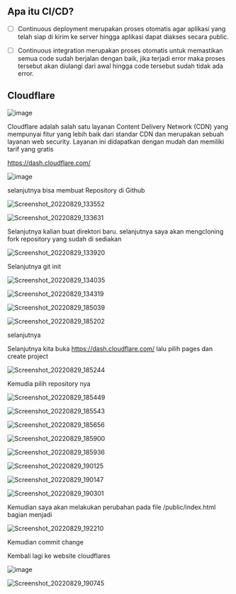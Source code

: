 ## Apa itu CI/CD?

- [ ] Continuous deployment merupakan proses otomatis agar aplikasi yang telah siap di kirim ke server hingga aplikasi dapat diakses secara public.

- [ ] Continuous integration merupakan proses otomatis untuk memastikan semua code sudah berjalan dengan baik, jika terjadi error maka proses tersebut akan diulangi dari awal hingga code tersebut sudah tidak ada error.

## Cloudflare
![image](https://user-images.githubusercontent.com/78194305/187137440-57e04478-d0f9-4e6e-a831-9fdecb7db713.png)

Cloudflare adalah salah satu layanan Content Delivery Network (CDN) yang mempunyai fitur yang lebih baik dari standar CDN dan merupakan sebuah layanan web security. Layanan ini didapatkan dengan mudah dan memiliki tarif yang gratis

https://dash.cloudflare.com/

![image](https://user-images.githubusercontent.com/78194305/187137811-0abc84fc-96a9-4d98-b6f0-fb2e6553b6cf.png)

selanjutnya bisa membuat Repository di Github

![Screenshot_20220829_133552](https://user-images.githubusercontent.com/78194305/187198161-206d5224-aeae-415c-a879-24d7999fc0bf.png)

![Screenshot_20220829_133631](https://user-images.githubusercontent.com/78194305/187198237-b10bd09a-f337-430b-90ca-af618e16f4d3.png)

Selanjutnya kalian buat direktori baru. selanjutnya saya akan mengcloning fork repository yang sudah di sediakan

![Screenshot_20220829_133920](https://user-images.githubusercontent.com/78194305/187198512-8338df6d-afc8-4285-8f3b-78d6994f0ca3.png)

Selanjutnya git init

![Screenshot_20220829_134035](https://user-images.githubusercontent.com/78194305/187198744-8c1f8f6f-39de-4da4-8e5f-899541bdcb68.png)

![Screenshot_20220829_134319](https://user-images.githubusercontent.com/78194305/187198791-f31fc6e4-8d29-44df-95f4-702f88d2eea7.png)

![Screenshot_20220829_185039](https://user-images.githubusercontent.com/78194305/187198868-f564a7e7-53fb-4dfc-992f-bf69b3b01827.png)

![Screenshot_20220829_185202](https://user-images.githubusercontent.com/78194305/187198911-cdee8206-27bb-4c0a-a8da-9a908c097834.png)

selanjutnya 

Selanjutnya kita buka https://dash.cloudflare.com/ lalu pilih pages dan create project

![Screenshot_20220829_185244](https://user-images.githubusercontent.com/78194305/187199112-97fd395c-2619-4413-8a32-3285401c5726.png)

Kemudia pilih repository nya

![Screenshot_20220829_185449](https://user-images.githubusercontent.com/78194305/187199163-2827d53c-58ce-4d77-bb9d-57e6adc98b12.png)

![Screenshot_20220829_185543](https://user-images.githubusercontent.com/78194305/187199300-634c4a8e-df04-4c82-b693-14b14359d0a5.png)

![Screenshot_20220829_185656](https://user-images.githubusercontent.com/78194305/187199358-1d068cbb-33ab-446e-bbdc-8235badc38b8.png)

![Screenshot_20220829_185900](https://user-images.githubusercontent.com/78194305/187199427-c8d2399b-b474-4c41-86a7-d16f677dce98.png)

![Screenshot_20220829_185936](https://user-images.githubusercontent.com/78194305/187199470-75db450f-84ba-4d65-9cac-b465118c342f.png)

![Screenshot_20220829_190125](https://user-images.githubusercontent.com/78194305/187199609-a112b2c7-905c-4e7e-aca3-d70caecd532d.png)

![Screenshot_20220829_190147](https://user-images.githubusercontent.com/78194305/187199632-9204a239-23f9-4ebd-a230-2defcf8b4418.png)

![Screenshot_20220829_190301](https://user-images.githubusercontent.com/78194305/187199664-1653b130-9ac8-4602-a2fb-300bedfae94e.png)

Kemudian saya akan melakukan perubahan pada file /public/index.html bagian <title>WaysHub</title> menjadi <title>WaysHub - Nama Anda</title>

![Screenshot_20220829_192210](https://user-images.githubusercontent.com/78194305/187200237-10172e45-78f9-4122-8696-13c97432cdad.png)

Kemudian commit change

Kembali lagi ke website cloudflares

![image](https://user-images.githubusercontent.com/78194305/187200325-cfc1ac5e-9469-4e63-aa73-58371fb43da9.png)

![Screenshot_20220829_190745](https://user-images.githubusercontent.com/78194305/187200410-103e9e52-83a6-4e2c-b4b5-6ed7d6ee7536.png)





